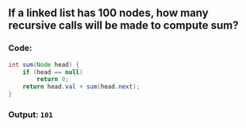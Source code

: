 ## If a linked list has 100 nodes, how many recursive calls will be made to compute sum?

### Code:

```java
int sum(Node head) {
    if (head == null) 
        return 0;
    return head.val + sum(head.next);
}
```

### Output: `101`